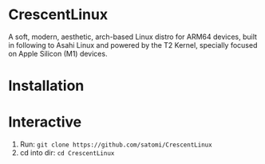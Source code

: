 # CrescentLinux
A soft, modern, aesthetic, arch-based Linux distro for ARM64 devices, built in following to Asahi Linux and powered by the T2 Kernel, specially focused on Apple Silicon (M1) devices.

# Installation

# Interactive
1. Run:
```git clone https://github.com/satomi/CrescentLinux```
3. cd into dir:
```cd CrescentLinux```
